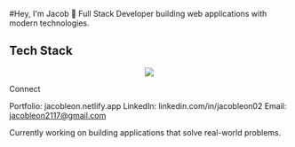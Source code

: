 #Hey, I'm Jacob 👋
Full Stack Developer building web applications with modern technologies.

## Tech Stack
<p align="center">
  <a href="https://skillicons.dev">
    <img src="https://skillicons.dev/icons?i=c,python,js,typescript,html,css,react,nextjs,tailwindcss,nodejs,mysql,postgres,supabase,firebase,docker,netlify&perline=20" />
  </a>
</p>
Connect

Portfolio: jacobleon.netlify.app
LinkedIn: linkedin.com/in/jacobleon02
Email: jacobleon2117@gmail.com


Currently working on building applications that solve real-world problems.
